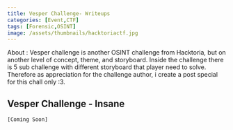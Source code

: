 ```yaml
---
title: Vesper Challenge- Writeups
categories: [Event,CTF]
tags: [Forensic,OSINT]
image: /assets/thumbnails/hacktoriactf.jpg
---
```


About : Vesper challenge is another OSINT challenge from Hacktoria, but on another level of concept, theme, and storyboard. Inside the challenge there is 5 sub challenge with different storyboard that player need to solve. Therefore as appreciation for the challenge author, i create a post special for this chall only :3.

## Vesper Challenge - Insane 

```
[Coming Soon]
```
